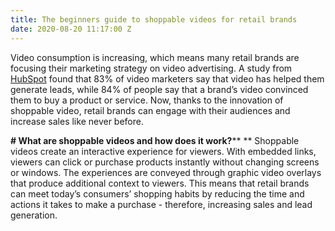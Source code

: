```yaml
---
title: The beginners guide to shoppable videos for retail brands
date: 2020-08-20 11:17:00 Z
---
```


Video consumption is increasing, which means many retail brands are focusing their marketing strategy on video advertising. A study from [HubSpot](https://www.hubspot.com/marketing-statistics) found that 83% of video marketers say that video has helped them generate leads, while 84% of people say that a brand’s video convinced them to buy a product or service. 
Now, thanks to the innovation of shoppable video, retail brands can engage with their audiences and increase sales like never before.

**# What are shoppable videos and how does it work?**** **
Shoppable videos create an interactive experience for viewers. With embedded links, viewers can click or purchase products instantly without changing screens or windows. The experiences are conveyed through graphic video overlays that produce additional context to viewers. This means that retail brands can meet today’s consumers’ shopping habits by reducing the time and actions it takes to make a purchase - therefore, increasing sales and lead generation. 